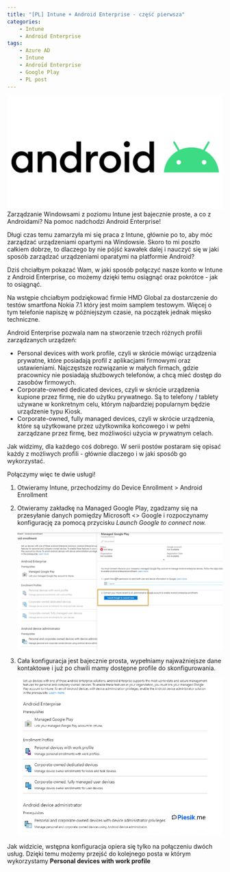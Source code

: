 ```yaml
---
title: "[PL] Intune + Android Enterprise - część pierwsza"
categories:
    - Intune
    - Android Enterprise
tags:
    - Azure AD
    - Intune
    - Android Enterprise
    - Google Play
    - PL post
---
```

!["[PL] Intune + Android Enterprise - część pierwsza"](/assets/images/top_images/AndroidEnterpriseTOP.jpg)Zarządzanie Windowsami z poziomu Intune jest bajecznie proste, a co z Androidami? Na pomoc nadchodzi Android Enterprise!

Długi czas temu zamarzyła mi się praca z Intune, głównie po to, aby móc zarządzać urządzeniami opartymi na Windowsie. Skoro to mi poszło całkiem dobrze, to dlaczego by nie pójść kawałek dalej i nauczyć się w jaki sposób zarządzać urządzeniami oparatymi na platformie Android?

Dziś chciałbym pokazać Wam, w jaki sposób połączyć nasze konto w Intune z Android Enterprise, co możemy dzięki temu osiągnąć oraz pokrótce - jak to osiągnąć.

Na wstępie chciałbym podziękować firmie HMD Global za dostarczenie do testów smartfona Nokia 7.1 który jest moim samplem testowym. Więcej o tym telefonie napiszę w późniejszym czasie, na początek jednak mięsko techniczne.

Android Enterprise pozwala nam na stworzenie trzech różnych profili zarządzanych urządzeń:

* Personal devices with work profile, czyli w skrócie mówiąc urządzenia prywatne, które posiadają profil z aplikacjami firmowymi oraz ustawieniami. Najczęstsze rozwiązanie w małych firmach, gdzie pracownicy nie posiadają służbowych telefonów, a chcą mieć dostęp do zasobów firmowych.
* Corporate-owned dedicated devices, czyli w skrócie urządzenia kupione przez firmę, nie do użytku prywatnego. Są to telefony / tablety używane w konkretnym celu, którym najbardziej popularnym będzie urządzenie typu Kiosk.
* Corporate-owned, fully managed devices, czyli w skrócie urządzenia, które są użytkowane przez użytkownika końcowego i w pełni zarządzane przez firmę, bez możliwości użycia w prywatnym celach.

Jak widzimy, dla każdego coś dobrego. W serii postów postaram się opisać każdy z możliwych profili - głównie dlaczego i w jaki sposób go wykorzystać.

Połączymy więc te dwie usługi!

1. Otwieramy Intune, przechodzimy do Device Enrollment > Android Enrollment
2. Otwieramy zakładkę na Managed Google Play, zgadzamy się na przesyłanie danych pomiędzy Microsoft <> Google i rozpoczynamy konfigurację za pomocą przycisku *Launch Google to connect now.*

    !["[PL] Intune + Android Enterprise - część pierwsza"](/assets/images/posts/AndroidEnterprise-CzescPierwsza/01.png)

3. Cała konfiguracja jest bajecznie prosta, wypełniamy najważniejsze dane kontaktowe i już po chwili mamy dostępne profile do skonfigurowania.

    !["[PL] Intune + Android Enterprise - część pierwsza"](/assets/images/posts/AndroidEnterprise-CzescPierwsza/02.png)

Jak widzicie, wstępna konfiguracja opiera się tylko na połączeniu dwóch usług. Dzięki temu możemy przejść do kolejnego posta w którym wykorzystamy **Personal devices with work profile**
